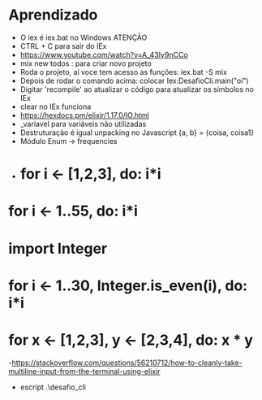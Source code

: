 # Aprendizado

- O iex é iex.bat no Windows ATENÇÃO
- CTRL + C para sair do IEx
- https://www.youtube.com/watch?v=A_43Iy9nCCo
- mix new todos : para criar novo projeto
- Roda o projeto, aí voce tem acesso as funções: iex.bat -S mix 
- Depois de rodar o comando acima: colocar Iex:DesafioCli.main("oi")
- Digitar 'recompile' ao atualizar o código para atualizar os símbolos no IEx
- clear no IEx funciona
- https://hexdocs.pm/elixir/1.17.0/IO.html
- _variavel para variáveis não utilizadas
- Destruturação é igual unpacking no Javascript {a, b} = {coisa, coisa1}
- Módulo Enum -> frequencies
-   # for i <- [1,2,3], do: i*i

  # for i <- 1..55, do: i*i

  # import Integer
  # for i <- 1..30, Integer.is_even(i), do: i*i

  # for x <- [1,2,3], y <- [2,3,4], do: x * y

  -https://stackoverflow.com/questions/56210712/how-to-cleanly-take-multiline-input-from-the-terminal-using-elixir

  - escript .\desafio_cli
